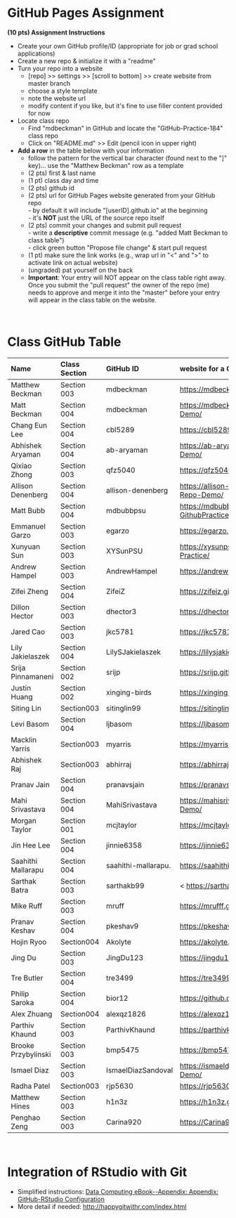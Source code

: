 
# GitHub Pages Assignment

**(10 pts) Assignment Instructions**

- Create your own GitHub profile/ID (appropriate for job or grad school applications)  
- Create a new repo & initialize it with a "readme"   
- Turn your repo into a website  
    - [repo] >> settings >> [scroll to bottom] >> create website from master branch  
    - choose a style template 
    - note the website url  
    - modify content if you like, but it's fine to use filler content provided for now  
- Locate class repo
    - Find "mdbeckman" in GitHub and locate the "GitHub-Practice-184" class repo
    - Click on "README.md" >> Edit (pencil icon in upper right)
- **Add a row** in the table below with your information 
    - follow the pattern for the vertical bar character (found next to the "]" key)... use the "Matthew Beckman" row as a template
    - (2 pts) first & last name  
    - (1 pt)  class day and time
    - (2 pts) github id  
    - (2 pts) url for GitHub Pages website generated from your GitHub repo  
            - by default it will include "[userID].github.io" at the beginning  
            - it's **NOT** just the URL of the source repo itself  
    - (2 pts) commit your changes and submit pull request   
            - write a **descriptive** commit message (e.g. "added Matt Beckman to class table")  
            - click green button "Propose file change" & start pull request  
    - (1 pt) make sure the link works (e.g., wrap url in "<" and ">" to activate link on actual website)  
    - (ungraded) pat yourself on the back
    - **Important**: Your entry will NOT appear on the class table right away.  Once you submit the "pull request" the owner of the repo (me) needs to approve and merge it into the "master" before your entry will appear in the class table on the website. 

<br>

# Class GitHub Table 

| Name              | Class Section     | GitHub ID            | website for a GitHub repo         |  
|:------------------|:------------------|:---------------------|:----------------------------------|  
| Matthew Beckman   | Section 003       | mdbeckman            | <https://mdbeckman.github.io/>    |  
| Matt Beckman      | Section 004       | mdbeckman            | <https://mdbeckman.github.io/Beckman-Repo-Demo/>  |
| Chang Eun Lee     | Section 004       | cbl5289              | <https://cbl5289.github.io/githubpractice/>   |
| Abhishek Aryaman  | Section 004       | ab-aryaman           | https://ab-aryaman.github.io/Aryaman-Repo-Demo/  |
| Qixiao Zhong      | Section 003       | qfz5040              | <https://qfz5040.github.io/STAT184/>   |
| Allison Denenberg | Section 004       | allison-denenberg    | <https://allison-denenberg.github.io/Denenberg-Repo-Demo/> |
| Matt Bubb         | Section 004       | mdbubbpsu            | <https://mdbubbpsu.github.io/Bubb-GithubPracticeStat184/>|
| Emmanuel Garzo    | Section 003       | egarzo               | <https://egarzo.github.io/Garzo-Repo/> |
| Xunyuan Sun       | Section 003       | XYSunPSU             | <https://xysunpsu.github.io/Xunyuan-Sun-Repo-Practice/> |
| Andrew Hampel     | Section 003       | AndrewHampel         | <https://andrewhampel.github.io/Hampel-Practice/>  |
| Zifei Zheng       | Section 004       | ZifeiZ               | <https://zifeiz.github.io/stat184/>  |
| Dillon Hector     | Section 003       | dhector3             | <https://dhector3.github.io/dhect3/>  |
| Jared Cao         | Section 003       | jkc5781              | <https://jkc5781.github.io/github-practice/>   |
| Lily Jakielaszek  | Section 004       | LilySJakielaszek     | <https://lilysjakielaszek.github.io/Assignment1/> |
| Srija Pinnamaneni | Section 002       | srijp                | <https://srijp.github.io/Assignment1/> |
| Justin Huang      | Section 002        | xinging-birds        | <https://xinging-birds.github.io/ofod/> |
| Siting Lin         | Section003       | sitinglin99           | <https://sitinglin99.github.io/siting-repo-/>|
| Levi Basom        | Section 004      | ljbasom               | <https://ljbasom.github.io/Basom_STAT-184/> |
| Macklin Yarris    | Section003        | myarris              | <https://myarris.github.io/Yarris-Repo-Demo/>   |
| Abhishek Raj       | Section003       |  abhirraj             |<https://abhirraj.github.io/github-practice/> |
| Pranav Jain       | Section 004       | pranavsjain           | <https://pranavsjain.github.io/Jain-Repo-Demo/>|
| Mahi Srivastava   | Section 004      | MahiSrivastava        | <https://mahisrivastava.github.io/Srivastava-Repo-Demo/> |
| Morgan Taylor     | Section 001       | mcjtaylor             |<https://mcjtaylor.github.io/stat184/>|
| Jin Hee Lee       | Section 004      | jinnie6358             | <https://jinnie6358.github.io/jinheelee-stat-184/> |
| Saahithi Mallarapu| Section 004     | saahithi-mallarapu.    |  <https://saahithi-mallarapu.github.io/stat184/> |
| Sarthak Batra     | Section 003       | sarthakb99           |<  https://sarthakb99.github.io/stat184/>|
| Mike Ruff         |  Section 003      | mruff                 | <https://mrufff.github.io/github-practice-184-ruff/> |
| Pranav Keshav     | Section 004      | pkeshav9               | <https://pkeshav9.github.io/repo/> |
| Hojin Ryoo        | Section004       | Akolyte           | <https://akolyte.github.io/STAT_184/>|
| Jing Du           | Section 003      | JingDu123              | <https://jingdu123.github.io/JingDu-Repo-Practice/> |
| Tre Butler        | Section 004       | tre3499              | <https://tre3499.github.io/Tre-GitHubPractice/> |
| Philip Saroka     | Section 004       | bior12                | <https://github.com/bior12/github-practice/> |
| Alex Zhuang       | Section004       | alexqz1826            | <https://alexqz1826.github.io/STAT184-Repo/>|
| Parthiv Khaund    | Section 003      | ParthivKhaund          | <https://parthivkhaund.github.io/Stat_184/>
| Brooke Przybylinski| Section 003      | bmp5475               | <https://bmp5475.github.io/przybylinski-stat184/>|
| Ismael Diaz       | Section 003      | IsmaelDiazSandoval   | <https://ismaeldiazsandoval.github.io/Diaz-Repo-Demo/> |
| Radha Patel        | Section003       | rjp5630           | <https://rjp5630.github.io/GrubHubPagesAssignment/>|
| Matthew Hines     | Section 003       | h1n3z                | <https://h1n3z.github.io/Stat184Assignment1/>  |
| Penghao Zeng      | Section 003      | Carina920             | <https://Carina920.github.io/STAT-184/>| 

<br>

# Integration of RStudio with Git

- Simplified instructions: [Data Computing eBook--Appendix: Appendix: GitHub-RStudio Configuration](https://dtkaplan.github.io/DataComputingEbook/appendix-github-rstudio-configuration.html#appendix-github-rstudio-configuration)  
- More detail if needed: <http://happygitwithr.com/index.html>


